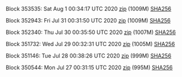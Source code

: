 Block 353535: Sat Aug  1 00:34:17 UTC 2020 [zip](https://dash-bootstrap.ams3.digitaloceanspaces.com/testnet/2020-08-01/bootstrap.dat.zip) (1009M) [SHA256](https://dash-bootstrap.ams3.digitaloceanspaces.com/testnet/2020-08-01/sha256.txt)

Block 352943: Fri Jul 31 00:31:50 UTC 2020 [zip](https://dash-bootstrap.ams3.digitaloceanspaces.com/testnet/2020-07-31/bootstrap.dat.zip) (1009M) [SHA256](https://dash-bootstrap.ams3.digitaloceanspaces.com/testnet/2020-07-31/sha256.txt)

Block 352340: Thu Jul 30 00:35:50 UTC 2020 [zip](https://dash-bootstrap.ams3.digitaloceanspaces.com/testnet/2020-07-30/bootstrap.dat.zip) (1007M) [SHA256](https://dash-bootstrap.ams3.digitaloceanspaces.com/testnet/2020-07-30/sha256.txt)

Block 351732: Wed Jul 29 00:32:31 UTC 2020 [zip](https://dash-bootstrap.ams3.digitaloceanspaces.com/testnet/2020-07-29/bootstrap.dat.zip) (1005M) [SHA256](https://dash-bootstrap.ams3.digitaloceanspaces.com/testnet/2020-07-29/sha256.txt)

Block 351146: Tue Jul 28 00:38:26 UTC 2020 [zip](https://dash-bootstrap.ams3.digitaloceanspaces.com/testnet/2020-07-28/bootstrap.dat.zip) (999M) [SHA256](https://dash-bootstrap.ams3.digitaloceanspaces.com/testnet/2020-07-28/sha256.txt)

Block 350544: Mon Jul 27 00:31:15 UTC 2020 [zip](https://dash-bootstrap.ams3.digitaloceanspaces.com/testnet/2020-07-27/bootstrap.dat.zip) (995M) [SHA256](https://dash-bootstrap.ams3.digitaloceanspaces.com/testnet/2020-07-27/sha256.txt)
